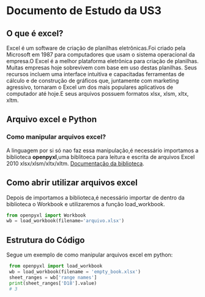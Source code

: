 # Documento de Estudo da US3

## O que é excel?

Excel é um software de criação de planilhas eletrônicas.Foi criado pela Microsoft em 1987 para computadores que usam o sistema operacional da empresa.O Excel é a melhor plataforma eletrônica para criação de planilhas. Muitas empresas hoje sobrevivem com base em uso destas planilhas. Seus recursos incluem uma interface intuitiva e capacitadas ferramentas de cálculo e de construção de gráficos que, juntamente com marketing agressivo, tornaram o Excel um dos mais populares aplicativos de computador até hoje.E seus arquivos possuem formatos xlsx, xlsm, xltx, xltm.

## Arquivo excel e Python

### Como manipular arquivos excel?

A linguagem por si só nao faz essa manipulação,é necessário importamos a biblioteca **openpyxl**,uma biblitoeca para leitura e escrita de arquivos Excel 2010 xlsx/xlsm/xltx/xltm.
[Documentação da biblioteca](https://openpyxl.readthedocs.io/en/stable/index.html#module-openpyxl).

## Como abrir utilizar arquivos excel

Depois de importamos a biblioteca,é necessário importar de dentro da biblioteca o Workbook e utilizaremos a função load_workbook.

```python
from openpyxl import Workbook
wb = load_workbook(filename='arquivo.xlsx')
```

## Estrutura do Código

Segue um exemplo de como manipular arquivos excel em python:

```python
 from openpyxl import load_workbook
 wb = load_workbook(filename = 'empty_book.xlsx')
 sheet_ranges = wb['range names']
 print(sheet_ranges['D18'].value)
 # 3
```
